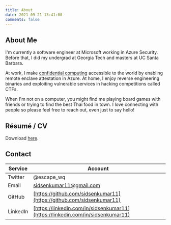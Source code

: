 ```yaml
---
title: About
date: 2021-09-21 13:41:00
comments: false
---
```


## About Me

I'm currently a software engineer at Microsoft working in Azure Security. Before that, I did my undergrad at Georgia Tech and masters at UC Santa Barbara.

At work, I make [confidential computing](https://docs.microsoft.com/en-us/azure/confidential-computing/overview) accessible to the world by enabling remote enclave attestation in Azure. At home, I enjoy reverse engineering binaries and exploiting vulnerable services in hacking competitions called CTFs.

When I'm not on a computer, you might find me playing board games with friends or trying to find the best Thai food in town. I love connecting with people so please feel free to reach out, even just to say hello!

## Résumé / CV

Download [here](/resources/senthilkumar_resume.pdf).

## Contact

| Service  | Account                                                                        |
| -------- | ------------------------------------------------------------------------------ |
| Twitter  | @escape_wq                                                                     |
| Email    | [sidsenkumar11@gmail.com](mailto:sidsenkumar11@gmail.com)                      |
| GitHub   | [https://github.com/sidsenkumar11](https://github.com/sidsenkumar11)           |
| LinkedIn | [https://linkedin.com/in/sidsenkumar11](https://linkedin.com/in/sidsenkumar11) |
